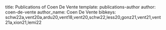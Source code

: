 title: Publications of Coen De Vente
template: publications-author
author: coen-de-vente
author_name: Coen De Vente
bibkeys: schw22a,vent20a,ardu20,vent18,vent20,schw22,less20,gonz21,vent21,vent21a,xion21,lemi22